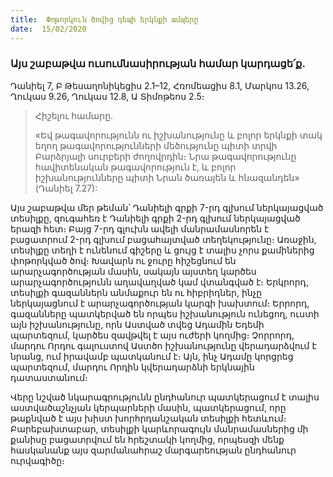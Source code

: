 ```yaml
---
title:  Փոթորկուն ծովից դեպի երկնքի ամպերը
date:  15/02/2020
---
```


### Այս շաբաթվա ուսումնասիրության համար կարդացե՛ք.
Դանիել 7, Բ Թեսաղոնիկեցիս 2.1–12, Հռոմեացիս 8.1, Մարկոս 13.26, Ղուկաս 9.26, Ղուկաս 12.8, Ա Տիմոթեոս 2.5։

> <p>Հիշելու համարը.<p>
> «Եվ թագավորությունն ու իշխանությունը և բոլոր երկնքի տակ եղող թագավորությունների մեծությունը պիտի տրվի Բարձրյալի սուրբերի ժողովրդին։ Նրա թագավորությունը հավիտենական թագավորություն է, և բոլոր իշխանությունները պիտի Նրան ծառայեն և հնազանդեն» (Դանիել 7.27):

Այս շաբաթվա մեր թեման՝ Դանիելի գրքի 7-րդ գլխում ներկայացված տեսիլքը, զուգահեռ է Դանիելի գրքի 2-րդ գլխում ներկայացված երազի հետ։ Բայց 7-րդ գլուխն ավելի մանրամասնորեն է բացատրում 2-րդ գլխում բացահայտված տեղեկությունը։ Առաջին, տեսիլքը տեղի է ունենում գիշերը և ցույց է տալիս չորս քամիներից փոթորկված ծով։ Խավարն ու ջուրը հիշեցնում են արարչագործության մասին, սակայն այստեղ կարծես արարչագործությունն աղավաղված կամ վտանգված է։ Երկրորդ, տեսիլքի գազաններն անմաքուր են ու հիբրիդներ, ինչը ներկայացնում է արարչագործության կարգի խախտում։ Երրորդ, գազանները պատկերված են որպես իշխանություն ունեցող, ուստի այն իշխանությունը, որն Աստված տվեց Ադամին Եդեմի պարտեզում, կարծես զավթվել է այս ուժերի կողմից։ Չորրորդ, մարդու Որդու գալուստով Աստծո իշխանությունը վերադարձվում է նրանց, ում իրավամբ պատկանում է։ Այն, ինչ Ադամը կորցրեց պարտեզում, մարդու Որդին կվերադարձնի երկնային դատաստանում։

Վերը նշված նկարագրությունն ընդհանուր պատկերացում է տալիս աստվածաշնչյան կերպարների մասին, պատկերացում, որը թաքնված է այս խիստ խորհրդանշական տեսիլքի հետևում։ Բարեբախտաբար, տեսիլքի կարևորագույն մանրամասներից մի քանիսը բացատրվում են հրեշտակի կողմից, որպեսզի մենք հասկանանք այս զարմանահրաշ մարգարեության ընդհանուր ուրվագիծը։